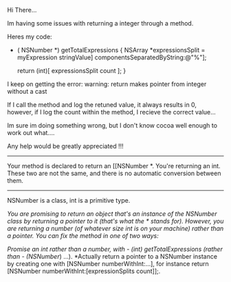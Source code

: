 Hi There...

Im having some issues with returning a integer through a method.

Heres my code:
- ( NSNumber *) getTotalExpressions
{
	NSArray  *expressionsSplit = myExpression stringValue] componentsSeparatedByString:@"%"];
	
	return (int)[ expressionsSplit count ];
}

I keep on getting the error:
warning: return makes pointer from integer without a cast

If I call the method and log the retuned value, it always results in 0, however, if I log the count within the method, I recieve the correct value...

Im sure im doing something wrong, but I don't know cocoa well enough to work out what....

Any help would be greatly appreciated !!!

----

Your method is declared to return an [[NSNumber *. You're returning an int. These two are not the same, and there is no automatic conversion between them.

----
NSNumber is a class, int is a primitive type.

*You are promising to return an object that's an instance of the NSNumber class by returning a pointer to it (that's what the * stands for). However, you are returning a number (of whatever size int is on your machine) rather than a pointer. You can fix the method in one of two ways:*


*Promise an int rather than a number, with     - (int) getTotalExpressions (rather than - (NSNumber*) ...).
*Actually return a pointer to a NSNumber instance by creating one with     [NSNumber numberWithInt:...], for instance     return [NSNumber numberWithInt:[expressionSplits count]];.

